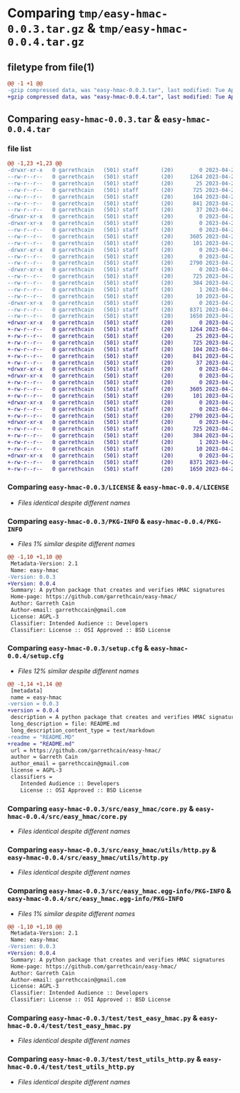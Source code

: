# Comparing `tmp/easy-hmac-0.0.3.tar.gz` & `tmp/easy-hmac-0.0.4.tar.gz`

## filetype from file(1)

```diff
@@ -1 +1 @@
-gzip compressed data, was "easy-hmac-0.0.3.tar", last modified: Tue Apr 25 01:12:43 2023, max compression
+gzip compressed data, was "easy-hmac-0.0.4.tar", last modified: Tue Apr 25 01:13:38 2023, max compression
```

## Comparing `easy-hmac-0.0.3.tar` & `easy-hmac-0.0.4.tar`

### file list

```diff
@@ -1,23 +1,23 @@
-drwxr-xr-x   0 garrethcain   (501) staff       (20)        0 2023-04-25 01:12:43.138893 easy-hmac-0.0.3/
--rw-r--r--   0 garrethcain   (501) staff       (20)     1264 2023-04-24 23:50:44.000000 easy-hmac-0.0.3/LICENSE
--rw-r--r--   0 garrethcain   (501) staff       (20)       25 2023-04-24 23:50:44.000000 easy-hmac-0.0.3/MANIFEST.in
--rw-r--r--   0 garrethcain   (501) staff       (20)      725 2023-04-25 01:12:43.139007 easy-hmac-0.0.3/PKG-INFO
--rw-r--r--   0 garrethcain   (501) staff       (20)      104 2023-04-24 23:50:44.000000 easy-hmac-0.0.3/pyproject.toml
--rw-r--r--   0 garrethcain   (501) staff       (20)      841 2023-04-25 01:12:43.139364 easy-hmac-0.0.3/setup.cfg
--rw-r--r--   0 garrethcain   (501) staff       (20)       37 2023-04-25 00:03:31.000000 easy-hmac-0.0.3/setup.py
-drwxr-xr-x   0 garrethcain   (501) staff       (20)        0 2023-04-25 01:12:43.134426 easy-hmac-0.0.3/src/
-drwxr-xr-x   0 garrethcain   (501) staff       (20)        0 2023-04-25 01:12:43.136298 easy-hmac-0.0.3/src/easy_hmac/
--rw-r--r--   0 garrethcain   (501) staff       (20)        0 2023-04-24 23:50:44.000000 easy-hmac-0.0.3/src/easy_hmac/__init__.py
--rw-r--r--   0 garrethcain   (501) staff       (20)     3605 2023-04-24 23:50:44.000000 easy-hmac-0.0.3/src/easy_hmac/core.py
--rw-r--r--   0 garrethcain   (501) staff       (20)      101 2023-04-24 23:50:44.000000 easy-hmac-0.0.3/src/easy_hmac/exceptions.py
-drwxr-xr-x   0 garrethcain   (501) staff       (20)        0 2023-04-25 01:12:43.138133 easy-hmac-0.0.3/src/easy_hmac/utils/
--rw-r--r--   0 garrethcain   (501) staff       (20)        0 2023-04-24 23:50:44.000000 easy-hmac-0.0.3/src/easy_hmac/utils/__init__.py
--rw-r--r--   0 garrethcain   (501) staff       (20)     2790 2023-04-24 23:50:44.000000 easy-hmac-0.0.3/src/easy_hmac/utils/http.py
-drwxr-xr-x   0 garrethcain   (501) staff       (20)        0 2023-04-25 01:12:43.137808 easy-hmac-0.0.3/src/easy_hmac.egg-info/
--rw-r--r--   0 garrethcain   (501) staff       (20)      725 2023-04-25 01:12:43.000000 easy-hmac-0.0.3/src/easy_hmac.egg-info/PKG-INFO
--rw-r--r--   0 garrethcain   (501) staff       (20)      384 2023-04-25 01:12:43.000000 easy-hmac-0.0.3/src/easy_hmac.egg-info/SOURCES.txt
--rw-r--r--   0 garrethcain   (501) staff       (20)        1 2023-04-25 01:12:43.000000 easy-hmac-0.0.3/src/easy_hmac.egg-info/dependency_links.txt
--rw-r--r--   0 garrethcain   (501) staff       (20)       10 2023-04-25 01:12:43.000000 easy-hmac-0.0.3/src/easy_hmac.egg-info/top_level.txt
-drwxr-xr-x   0 garrethcain   (501) staff       (20)        0 2023-04-25 01:12:43.138700 easy-hmac-0.0.3/test/
--rw-r--r--   0 garrethcain   (501) staff       (20)     8371 2023-04-24 23:50:44.000000 easy-hmac-0.0.3/test/test_easy_hmac.py
--rw-r--r--   0 garrethcain   (501) staff       (20)     1650 2023-04-24 23:50:44.000000 easy-hmac-0.0.3/test/test_utils_http.py
+drwxr-xr-x   0 garrethcain   (501) staff       (20)        0 2023-04-25 01:13:38.982029 easy-hmac-0.0.4/
+-rw-r--r--   0 garrethcain   (501) staff       (20)     1264 2023-04-24 23:50:44.000000 easy-hmac-0.0.4/LICENSE
+-rw-r--r--   0 garrethcain   (501) staff       (20)       25 2023-04-24 23:50:44.000000 easy-hmac-0.0.4/MANIFEST.in
+-rw-r--r--   0 garrethcain   (501) staff       (20)      725 2023-04-25 01:13:38.982128 easy-hmac-0.0.4/PKG-INFO
+-rw-r--r--   0 garrethcain   (501) staff       (20)      104 2023-04-24 23:50:44.000000 easy-hmac-0.0.4/pyproject.toml
+-rw-r--r--   0 garrethcain   (501) staff       (20)      841 2023-04-25 01:13:38.982451 easy-hmac-0.0.4/setup.cfg
+-rw-r--r--   0 garrethcain   (501) staff       (20)       37 2023-04-25 00:03:31.000000 easy-hmac-0.0.4/setup.py
+drwxr-xr-x   0 garrethcain   (501) staff       (20)        0 2023-04-25 01:13:38.978946 easy-hmac-0.0.4/src/
+drwxr-xr-x   0 garrethcain   (501) staff       (20)        0 2023-04-25 01:13:38.980538 easy-hmac-0.0.4/src/easy_hmac/
+-rw-r--r--   0 garrethcain   (501) staff       (20)        0 2023-04-24 23:50:44.000000 easy-hmac-0.0.4/src/easy_hmac/__init__.py
+-rw-r--r--   0 garrethcain   (501) staff       (20)     3605 2023-04-24 23:50:44.000000 easy-hmac-0.0.4/src/easy_hmac/core.py
+-rw-r--r--   0 garrethcain   (501) staff       (20)      101 2023-04-24 23:50:44.000000 easy-hmac-0.0.4/src/easy_hmac/exceptions.py
+drwxr-xr-x   0 garrethcain   (501) staff       (20)        0 2023-04-25 01:13:38.981510 easy-hmac-0.0.4/src/easy_hmac/utils/
+-rw-r--r--   0 garrethcain   (501) staff       (20)        0 2023-04-24 23:50:44.000000 easy-hmac-0.0.4/src/easy_hmac/utils/__init__.py
+-rw-r--r--   0 garrethcain   (501) staff       (20)     2790 2023-04-24 23:50:44.000000 easy-hmac-0.0.4/src/easy_hmac/utils/http.py
+drwxr-xr-x   0 garrethcain   (501) staff       (20)        0 2023-04-25 01:13:38.981284 easy-hmac-0.0.4/src/easy_hmac.egg-info/
+-rw-r--r--   0 garrethcain   (501) staff       (20)      725 2023-04-25 01:13:38.000000 easy-hmac-0.0.4/src/easy_hmac.egg-info/PKG-INFO
+-rw-r--r--   0 garrethcain   (501) staff       (20)      384 2023-04-25 01:13:38.000000 easy-hmac-0.0.4/src/easy_hmac.egg-info/SOURCES.txt
+-rw-r--r--   0 garrethcain   (501) staff       (20)        1 2023-04-25 01:13:38.000000 easy-hmac-0.0.4/src/easy_hmac.egg-info/dependency_links.txt
+-rw-r--r--   0 garrethcain   (501) staff       (20)       10 2023-04-25 01:13:38.000000 easy-hmac-0.0.4/src/easy_hmac.egg-info/top_level.txt
+drwxr-xr-x   0 garrethcain   (501) staff       (20)        0 2023-04-25 01:13:38.981849 easy-hmac-0.0.4/test/
+-rw-r--r--   0 garrethcain   (501) staff       (20)     8371 2023-04-24 23:50:44.000000 easy-hmac-0.0.4/test/test_easy_hmac.py
+-rw-r--r--   0 garrethcain   (501) staff       (20)     1650 2023-04-24 23:50:44.000000 easy-hmac-0.0.4/test/test_utils_http.py
```

### Comparing `easy-hmac-0.0.3/LICENSE` & `easy-hmac-0.0.4/LICENSE`

 * *Files identical despite different names*

### Comparing `easy-hmac-0.0.3/PKG-INFO` & `easy-hmac-0.0.4/PKG-INFO`

 * *Files 1% similar despite different names*

```diff
@@ -1,10 +1,10 @@
 Metadata-Version: 2.1
 Name: easy-hmac
-Version: 0.0.3
+Version: 0.0.4
 Summary: A python package that creates and verifies HMAC signatures
 Home-page: https://github.com/garrethcain/easy-hmac/
 Author: Garreth Cain
 Author-email: garrethccain@gmail.com
 License: AGPL-3
 Classifier: Intended Audience :: Developers
 Classifier: License :: OSI Approved :: BSD License
```

### Comparing `easy-hmac-0.0.3/setup.cfg` & `easy-hmac-0.0.4/setup.cfg`

 * *Files 12% similar despite different names*

```diff
@@ -1,14 +1,14 @@
 [metadata]
 name = easy-hmac
-version = 0.0.3
+version = 0.0.4
 description = A python package that creates and verifies HMAC signatures
 long_description = file: README.md
 long_description_content_type = text/markdown
-readme = "README.MD"
+readme = "README.md"
 url = https://github.com/garrethcain/easy-hmac/
 author = Garreth Cain
 author_email = garrethccain@gmail.com
 license = AGPL-3
 classifiers = 
 	Intended Audience :: Developers
 	License :: OSI Approved :: BSD License
```

### Comparing `easy-hmac-0.0.3/src/easy_hmac/core.py` & `easy-hmac-0.0.4/src/easy_hmac/core.py`

 * *Files identical despite different names*

### Comparing `easy-hmac-0.0.3/src/easy_hmac/utils/http.py` & `easy-hmac-0.0.4/src/easy_hmac/utils/http.py`

 * *Files identical despite different names*

### Comparing `easy-hmac-0.0.3/src/easy_hmac.egg-info/PKG-INFO` & `easy-hmac-0.0.4/src/easy_hmac.egg-info/PKG-INFO`

 * *Files 1% similar despite different names*

```diff
@@ -1,10 +1,10 @@
 Metadata-Version: 2.1
 Name: easy-hmac
-Version: 0.0.3
+Version: 0.0.4
 Summary: A python package that creates and verifies HMAC signatures
 Home-page: https://github.com/garrethcain/easy-hmac/
 Author: Garreth Cain
 Author-email: garrethccain@gmail.com
 License: AGPL-3
 Classifier: Intended Audience :: Developers
 Classifier: License :: OSI Approved :: BSD License
```

### Comparing `easy-hmac-0.0.3/test/test_easy_hmac.py` & `easy-hmac-0.0.4/test/test_easy_hmac.py`

 * *Files identical despite different names*

### Comparing `easy-hmac-0.0.3/test/test_utils_http.py` & `easy-hmac-0.0.4/test/test_utils_http.py`

 * *Files identical despite different names*

